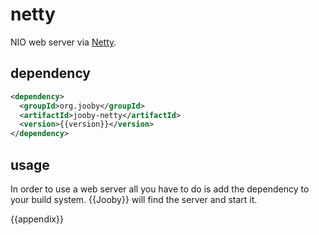 # netty

NIO web server via [Netty](http://netty.io).

## dependency

```xml
<dependency>
  <groupId>org.jooby</groupId>
  <artifactId>jooby-netty</artifactId>
  <version>{{version}}</version>
</dependency>
```

## usage

In order to use a web server all you have to do is add the dependency to your build system.
{{Jooby}} will find the server and start it.


{{appendix}}
